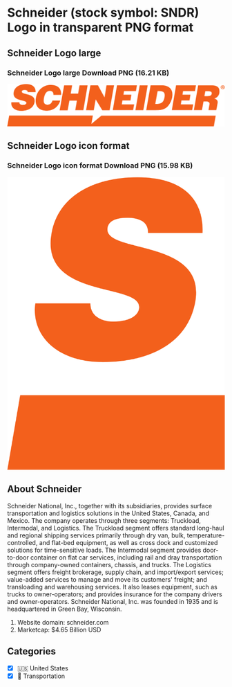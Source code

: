 # Schneider (stock symbol: SNDR) Logo in transparent PNG format

## Schneider Logo large

### Schneider Logo large Download PNG (16.21 KB)

![Schneider Logo large Download PNG (16.21 KB)](/img/orig/SNDR_BIG-0e77a441.png)

## Schneider Logo icon format

### Schneider Logo icon format Download PNG (15.98 KB)

![Schneider Logo icon format Download PNG (15.98 KB)](/img/orig/SNDR-120943d3.png)

## About Schneider

Schneider National, Inc., together with its subsidiaries, provides surface transportation and logistics solutions in the United States, Canada, and Mexico. The company operates through three segments: Truckload, Intermodal, and Logistics. The Truckload segment offers standard long-haul and regional shipping services primarily through dry van, bulk, temperature-controlled, and flat-bed equipment, as well as cross dock and customized solutions for time-sensitive loads. The Intermodal segment provides door-to-door container on flat car services, including rail and dray transportation through company-owned containers, chassis, and trucks. The Logistics segment offers freight brokerage, supply chain, and import/export services; value-added services to manage and move its customers' freight; and transloading and warehousing services. It also leases equipment, such as trucks to owner-operators; and provides insurance for the company drivers and owner-operators. Schneider National, Inc. was founded in 1935 and is headquartered in Green Bay, Wisconsin.

1. Website domain: schneider.com
2. Marketcap: $4.65 Billion USD


## Categories
- [x] 🇺🇸 United States
- [x] 🚚 Transportation
